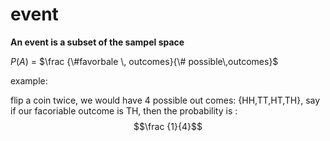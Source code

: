 # event
**An event is a subset of the sampel space**

$P(A)$ = $\frac {\#favorbale \,  outcomes}{\# possible\,outcomes}$

example:

flip a coin twice, we would have 4 possible out comes: {HH,TT,HT,TH}, say if our facoriable outcome is TH, then the probability is : 
$$\frac {1}{4}$$

